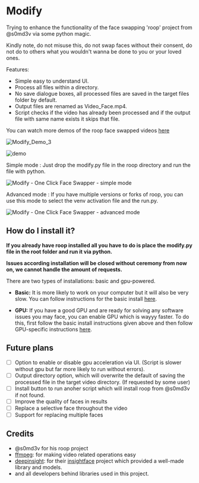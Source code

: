 # Modify
Trying to enhance the functionality of the face swapping 'roop' project from @s0md3v via some python magic.

Kindly note, do not misuse this, do not swap faces without their consent, do not do to others what you wouldn't wanna be done to you or your loved ones. 

Features:
- Simple easy to understand UI.
- Process all files within a directory.
- No save dialogue boxes, all processed files are saved in the target files folder by default.
- Output files are renamed as Video_Face.mp4.
- Script checks if the video has already been processed and if the output file with same name exists it skips that file.

You can watch more demos of the roop face swapped videos [here](https://drive.google.com/drive/folders/1KHv8n_rd3Lcr2v7jBq1yPSTWM554Gq8e)

![Modify_Demo_3](https://github.com/Aditya-A-Sharma/Modify-One-Click-Bulk-Deepfakes/assets/110774846/d069cb89-50cc-4451-8f39-b7401a460859)

![demo](https://github.com/Aditya-A-Sharma/Modify/assets/110774846/00165ec2-5fb0-4499-83d5-d7938cc4fa82)

Simple mode : Just drop the modify.py file in the roop directory and run the file with python.

![Modify - One Click Face Swapper - simple mode](https://github.com/Aditya-A-Sharma/Modify/assets/110774846/22a6013e-916e-4ade-98e2-2f26efc1f2e3)


Advanced mode : If you have multiple versions or forks of roop, you can use this mode to select the venv activation file and the run.py. 

![Modify - One Click Face Swapper - advanced mode](https://github.com/Aditya-A-Sharma/Modify/assets/110774846/23540a05-40c8-432d-9d9c-cd2f3d6f4fd7)


## How do I install it?

**If you already have roop installed all you have to do is place the modify.py file in the root folder and run it via python.** 

**Issues according installation will be closed without ceremony from now on, we cannot handle the amount of requests.**

There are two types of installations: basic and gpu-powered.

- **Basic:** It is more likely to work on your computer but it will also be very slow. You can follow instructions for the basic install [here](https://github.com/s0md3v/roop/wiki/1.-Installation).

- **GPU:** If you have a good GPU and are ready for solving any software issues you may face, you can enable GPU which is wayyy faster. To do this, first follow the basic install instructions given above and then follow GPU-specific instructions [here](https://github.com/s0md3v/roop/wiki/2.-GPU-Acceleration).

## Future plans
- [ ] Option to enable or disable gpu acceleration via UI. (Script is slower without gpu but far more likely to run without errors).
- [ ] Output directory option, which will overwrite the default of saving the processed file in the target video directory. (If requested by some user)
- [ ] Install button to run anoher script which will install roop from @s0md3v if not found.
- [ ] Improve the quality of faces in results
- [ ] Replace a selective face throughout the video
- [ ] Support for replacing multiple faces

## Credits
- @s0md3v for his roop project
- [ffmpeg](https://ffmpeg.org/): for making video related operations easy
- [deepinsight](https://github.com/deepinsight): for their [insightface](https://github.com/deepinsight/insightface) project which provided a well-made library and models.
- and all developers behind libraries used in this project.
